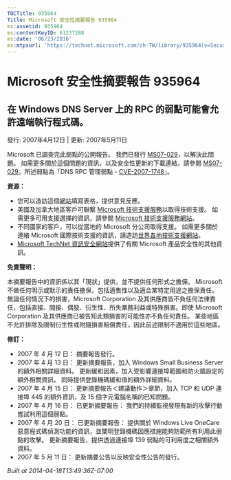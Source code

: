 ```yaml
---
TOCTitle: 935964
Title: Microsoft 安全性摘要報告 935964
ms:assetid: 935964
ms:contentKeyID: 61237288
ms:date: '06/23/2016'
ms:mtpsurl: 'https://technet.microsoft.com/zh-TW/library/935964(v=Security.10)'
---
```



Microsoft 安全性摘要報告 935964
===============================

在 Windows DNS Server 上的 RPC 的弱點可能會允許遠端執行程式碼。
---------------------------------------------------------------

發行: 2007年4月12日 | 更新: 2007年5月11日

Microsoft 已調查完此弱點的公開報告。 我們已發行 [MS07-029](http://technet.microsoft.com/security/bulletin/ms07-029)，以解決此問題。 如需更多關於這個問題的資訊，以及安全性更新的下載連結，請參閱 [MS07-029](http://technet.microsoft.com/security/bulletin/ms07-029)。所述弱點為「DNS RPC 管理弱點 - [CVE-2007-1748](http://www.cve.mitre.org/cgi-bin/cvename.cgi?name=cve-2007-1748)」。

**資源：** 

-   您可以造訪這個[網站](https://support.microsoft.com/common/survey.aspx?scid=sw;en;1257&amp;showpage=1&amp;ws=technet&amp;sd=tech)填寫表格，提供意見反應。
-   美國及加拿大地區客戶可聯繫 [Microsoft 技術支援服務](http://go.microsoft.com/fwlink/?linkid=21131)以取得技術支援。 如需更多可用支援選擇的資訊，請參閱 [Microsoft 技術支援服務網站](http://support.microsoft.com/)。
-   不同國家的客戶，可以從當地的 Microsoft 分公司取得支援。 如需更多關於連絡 Microsoft 國際技術支援的資訊，請造訪[世界各地技術支援網站](http://go.microsoft.com/fwlink/?linkid=21155)。
-   [Microsoft TechNet 資訊安全網站](http://www.microsoft.com/taiwan/technet/security/default.mspx)提供了有關 Microsoft 產品安全性的其他資訊。

**免責聲明：** 

本摘要報告中的資訊係以其「現狀」提供，並不提供任何形式之擔保。 Microsoft 不做任何明示或默示的責任擔保，包括適售性以及適合某特定用途之擔保責任。 無論任何情況下的損害，Microsoft Corporation 及其供應商皆不負任何法律責任，包括直接、間接、偶發、衍生性、所失業務利益或特殊損害。即使 Microsoft Corporation 及其供應商已被告知此類損害的可能性亦不負任何責任。 某些地區不允許排除及限制衍生性或附隨損害賠償責任，因此前述限制不適用於這些地區。

**修訂：** 

-   2007 年 4 月 12 日： 摘要報告發行。
-   2007 年 4 月 13 日： 更新摘要報告，加入 Windows Small Business Server 的額外相關詳細資料。 更新緩和因素，加入受影響連接埠範圍和防火牆設定的額外相關資訊。 同時提供登錄機碼緩和值的額外詳細資料。
-   2007 年 4 月 15 日： 更新摘要報告＜建議動作＞章節，加入 TCP 和 UDP 連接埠 445 的額外資訊，及 15 個字元電腦名稱的已知問題。
-   2007 年 4 月 16 日： 已更新摘要報告： 我們的持續監視發現有新的攻擊行動嘗試利用這個弱點。
-   2007 年 4 月 20 日： 已更新摘要報告： 提供關於 Windows Live OneCare 惡意程式碼偵測功能的資訊，並闡明登錄機碼因應措施能夠防範所有利用此弱點的攻擊。 更新摘要報告，提供透過連接埠 139 弱點的可利用度之相關額外資料。
-   2007 年 5 月 11 日： 更新摘要公告以反映安全性公告的發行。

*Built at 2014-04-18T13:49:36Z-07:00*
